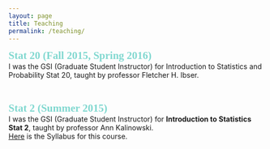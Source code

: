 ```yaml
---
layout: page
title: Teaching
permalink: /teaching/
---
```

<span style="color:#81D8D0; font-family:Trebuchet MS; font-size:1.5em; font-weight:bold;"> Stat 20 (Fall 2015, Spring 2016)</span> <br />
I was the GSI (Graduate Student Instructor) for Introduction to Statistics and Probability Stat 20, taught by professor Fletcher H. Ibser.

<br >

<span style="color:#81D8D0; font-family:Trebuchet MS; font-size:1.5em; font-weight:bold;"> Stat 2 (Summer 2015)</span> <br />
I was the GSI (Graduate Student Instructor) for **Introduction to Statistics Stat 2**, taught by professor Ann Kalinowski. <br >
[Here](/images/stat2_syllabus.pdf) is the Syllabus for this course.
<!-- I taught the morning 10am-11am recitation at 136 Barrows.
My Office Hour was on Wednesdays 11-12 at 1062 Evans . -->
